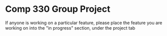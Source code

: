 # Comp 330 Group Project 
If anyone is working on a particular feature, please place the feature you are working on into the "in progress" section, under the project tab

